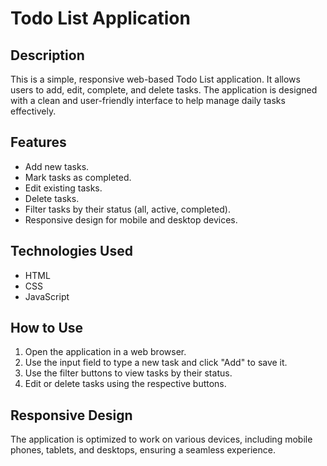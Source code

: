 # Todo List Application

## Description
This is a simple, responsive web-based Todo List application. It allows users to add, edit, complete, and delete tasks. The application is designed with a clean and user-friendly interface to help manage daily tasks effectively.

## Features
- Add new tasks.
- Mark tasks as completed.
- Edit existing tasks.
- Delete tasks.
- Filter tasks by their status (all, active, completed).
- Responsive design for mobile and desktop devices.

## Technologies Used
- HTML
- CSS
- JavaScript

## How to Use
1. Open the application in a web browser.
2. Use the input field to type a new task and click "Add" to save it.
3. Use the filter buttons to view tasks by their status.
4. Edit or delete tasks using the respective buttons.

## Responsive Design
The application is optimized to work on various devices, including mobile phones, tablets, and desktops, ensuring a seamless experience.

